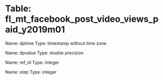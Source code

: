 Table: fl_mt_facebook_post_video_views_paid_y2019m01
====================================================

Name: dptime
Type: timestamp without time zone

Name: dpvalue
Type: double precision

Name: ref_id
Type: integer

Name: step
Type: integer

